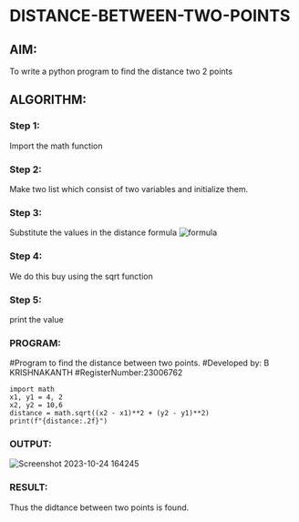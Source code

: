 # DISTANCE-BETWEEN-TWO-POINTS

## AIM:
To write a python program to find the distance two 2 points
## ALGORITHM:
### Step 1: 
Import the math function
### Step 2: 
Make two list which consist of two variables and initialize them.
### Step 3: 
Substitute the values in the distance formula  ![formula](/formula.JPG)
### Step 4: 
We do this buy using the sqrt function
### Step 5: 
print the value
### PROGRAM:
#Program to find the distance between two points.
#Developed by: B KRISHNAKANTH
#RegisterNumber:23006762
```
import math 
x1, y1 = 4, 2
x2, y2 = 10,6
distance = math.sqrt((x2 - x1)**2 + (y2 - y1)**2)
print(f"{distance:.2f}") 
```
### OUTPUT:
![Screenshot 2023-10-24 164245](https://github.com/Krishnakanth23006762/DISTANCE-BETWEEN-TWO-POINTS/assets/138849446/f70ebb0c-68ec-40b6-9f2e-fb8a79fbb1c8)


### RESULT:
Thus the didtance between two points is found.
